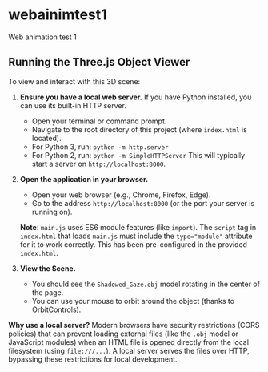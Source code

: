 # webainimtest1
Web animation test 1

## Running the Three.js Object Viewer

To view and interact with this 3D scene:

1.  **Ensure you have a local web server.**
    If you have Python installed, you can use its built-in HTTP server.
    *   Open your terminal or command prompt.
    *   Navigate to the root directory of this project (where `index.html` is located).
    *   For Python 3, run: `python -m http.server`
    *   For Python 2, run: `python -m SimpleHTTPServer`
    This will typically start a server on `http://localhost:8000`.

2.  **Open the application in your browser.**
    *   Open your web browser (e.g., Chrome, Firefox, Edge).
    *   Go to the address `http://localhost:8000` (or the port your server is running on).

    **Note**: `main.js` uses ES6 module features (like `import`). The `script` tag in `index.html` that loads `main.js` must include the `type="module"` attribute for it to work correctly. This has been pre-configured in the provided `index.html`.

3.  **View the Scene.**
    *   You should see the `Shadowed_Gaze.obj` model rotating in the center of the page.
    *   You can use your mouse to orbit around the object (thanks to OrbitControls).

**Why use a local server?**
Modern browsers have security restrictions (CORS policies) that can prevent loading external files (like the `.obj` model or JavaScript modules) when an HTML file is opened directly from the local filesystem (using `file:///...`). A local server serves the files over HTTP, bypassing these restrictions for local development.
